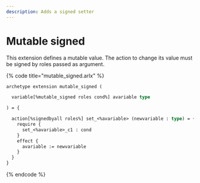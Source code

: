 ```yaml
---
description: Adds a signed setter
---
```


# Mutable signed

This extension defines a mutable value. The action to change its value must be signed by roles passed as argument.

{% code title="mutable\_signed.arlx" %}
```ocaml
archetype extension mutable_signed (

  variable[%mutable_signed roles cond%] avariable type

) = {

  action[%signedbyall roles%] set_<%avariable> (newvariable : type) = {
    require { 
      set_<%avariable>_c1 : cond
    }
    effect {
      avariable := newvariable
    }
  }
}
```
{% endcode %}

